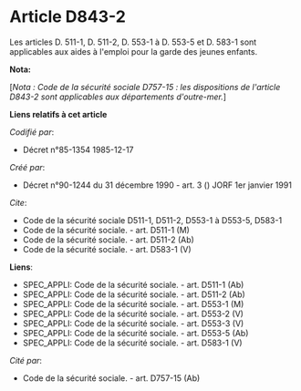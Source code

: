 # Article D843-2

Les articles D. 511-1, D. 511-2, D. 553-1 à D. 553-5 et D. 583-1 sont applicables aux aides à l'emploi pour la garde des
jeunes enfants.

**Nota:**

[*Nota : Code de la sécurité sociale D757-15 : les dispositions de l'article D843-2 sont applicables aux départements
d'outre-mer.*]

**Liens relatifs à cet article**

_Codifié par_:

  - Décret n°85-1354 1985-12-17

_Créé par_:

  - Décret n°90-1244 du 31 décembre 1990 - art. 3 () JORF 1er janvier 1991

_Cite_:

  - Code de la sécurité sociale D511-1, D511-2, D553-1 à D553-5, D583-1
  - Code de la sécurité sociale. - art. D511-1 (M)
  - Code de la sécurité sociale. - art. D511-2 (Ab)
  - Code de la sécurité sociale. - art. D583-1 (V)

**Liens**:

  - SPEC_APPLI: Code de la sécurité sociale. - art. D511-1 (Ab)
  - SPEC_APPLI: Code de la sécurité sociale. - art. D511-2 (Ab)
  - SPEC_APPLI: Code de la sécurité sociale. - art. D553-1 (M)
  - SPEC_APPLI: Code de la sécurité sociale. - art. D553-2 (V)
  - SPEC_APPLI: Code de la sécurité sociale. - art. D553-3 (V)
  - SPEC_APPLI: Code de la sécurité sociale. - art. D553-5 (Ab)
  - SPEC_APPLI: Code de la sécurité sociale. - art. D583-1 (V)

_Cité par_:

  - Code de la sécurité sociale. - art. D757-15 (Ab)
